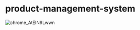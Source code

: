 # product-management-system

![chrome_AtEIN9Lwwn](https://github.com/user-attachments/assets/1d14f709-3507-407e-8d43-0ee8b421ceb7)
